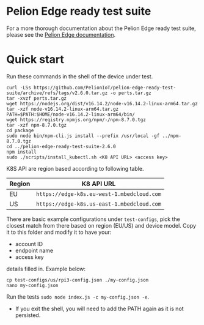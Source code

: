 # Pelion Edge ready test suite

For a more thorough documentation about the Pelion Edge ready test suite, please see the [Pelion Edge documentation](https://developer.pelion.com/docs/device-management-edge/latest/testing/pelion-edge-ready-test-suite.html).

# Quick start

Run these commands in the shell of the device under test.

```
curl -LSs https://github.com/PelionIoT/pelion-edge-ready-test-suite/archive/refs/tags/v2.6.0.tar.gz -o perts.tar.gz
tar -xvzf perts.tar.gz
wget https://nodejs.org/dist/v16.14.2/node-v16.14.2-linux-arm64.tar.gz
tar -xzf node-v16.14.2-linux-arm64.tar.gz
PATH=$PATH:$HOME/node-v16.14.2-linux-arm64/bin/
wget https://registry.npmjs.org/npm/-/npm-8.7.0.tgz
tar -xzf npm-8.7.0.tgz
cd package
sudo node bin/npm-cli.js install --prefix /usr/local -gf ../npm-8.7.0.tgz
cd ../pelion-edge-ready-test-suite-2.6.0
npm install
sudo ./scripts/install_kubectl.sh <K8 API URL> <access key>
```

K8S API are region based according to following table.

| Region | K8 API URL  |
|--------|-------------|
| EU     | `https://edge-k8s.eu-west-1.mbedcloud.com` |
| US     | `https://edge-k8s.us-east-1.mbedcloud.com` |

There are basic example configurations under `test-configs`, pick the closest match from there based on region (EU/US) and device model. Copy it to this folder and modify it to have your:

- account ID
- endpoint name
- access key

details filled in. Example below:


```
cp test-configs/us/rpi3-config.json ./my-config.json
nano my-config.json
```

Run the tests `sudo node index.js -c my-config.json -e`.
- If you exit the shell, you will need to add the PATH again as it is not persisted.
